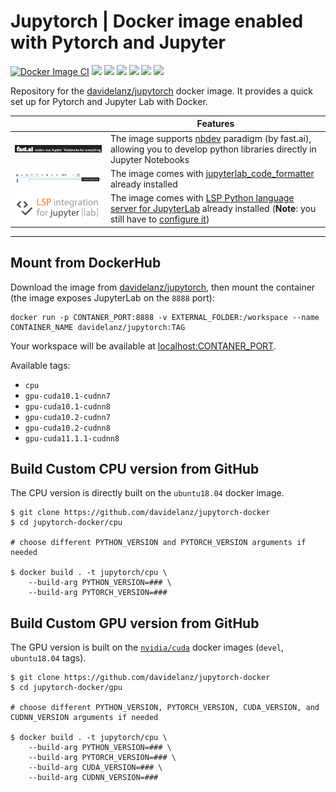 # Jupytorch | Docker image enabled with Pytorch and Jupyter

[![Docker Image CI](https://github.com/Davidelanz/jupytorch-docker/actions/workflows/docker-image.yml/badge.svg)](https://github.com/Davidelanz/jupytorch-docker/actions/workflows/docker-image.yml)
[![](https://img.shields.io/badge/Ubuntu-18.04-orange)](https://releases.ubuntu.com/20.04/)
[![](https://img.shields.io/badge/Python-3.7-yellow)](https://www.python.org/downloads/release/python-370/)
[![](https://img.shields.io/badge/MiniConda-yes-green)](https://docs.conda.io/en/latest/miniconda.html)
[![](https://img.shields.io/badge/PyTorch-1.8.1-green)](https://github.com/pytorch/pytorch/releases/tag/v1.8.1)
[![](https://img.shields.io/badge/CPU_only-yes-green)](#)
[![](https://img.shields.io/badge/CUDA-10.1|10.2|11.1-green)](https://hub.docker.com/r/nvidia/cuda)

Repository for the [davidelanz/jupytorch](https://hub.docker.com/r/davidelanz/jupytorch) docker image. 
It provides a quick set up for Pytorch and Jupyter Lab with Docker.

|   | Features  |
|---|---|
| [![](https://raw.githubusercontent.com/Davidelanz/jupytorch-docker/master/.docs/nbdev.png)](https://nbdev.fast.ai/) |  The image supports [nbdev](https://nbdev.fast.ai/) paradigm (by fast.ai), allowing you to develop python libraries directly in Jupyter Notebooks |
| [![](https://raw.githubusercontent.com/Davidelanz/jupytorch-docker/master/.docs/formatter.png)](https://jupyterlab-code-formatter.readthedocs.io/) | The image comes with [jupyterlab_code_formatter](https://jupyterlab-code-formatter.readthedocs.io/) already installed |
| [![](https://raw.githubusercontent.com/Davidelanz/jupytorch-docker/master/.docs/lsp-integration.png)](https://jupyterlab-lsp.readthedocs.io/en/latest/index.html) | The image comes with [LSP Python language server for JupyterLab](https://jupyterlab-lsp.readthedocs.io/en/latest/index.html) already installed (**Note**: you still have to [configure it](https://jupyterlab-lsp.readthedocs.io/en/latest/Configuring.html)) |

---


## Mount from DockerHub

Download the image from [davidelanz/jupytorch](https://hub.docker.com/r/davidelanz/jupytorch), 
then mount the container (the image exposes JupyterLab on the ``8888`` port):
```
docker run -p CONTANER_PORT:8888 -v EXTERNAL_FOLDER:/workspace --name CONTAINER_NAME davidelanz/jupytorch:TAG
```

Your workspace will be available at [localhost:CONTANER_PORT](localhost:CONTANER_PORT).

Available tags:
- ``cpu``
- ``gpu-cuda10.1-cudnn7``
- ``gpu-cuda10.1-cudnn8``
- ``gpu-cuda10.2-cudnn7``
- ``gpu-cuda10.2-cudnn8``
- ``gpu-cuda11.1.1-cudnn8``

## Build Custom CPU version from GitHub

The CPU version is directly built on the ``ubuntu18.04`` docker image.

```
$ git clone https://github.com/davidelanz/jupytorch-docker
$ cd jupytorch-docker/cpu

# choose different PYTHON_VERSION and PYTORCH_VERSION arguments if needed

$ docker build . -t jupytorch/cpu \
    --build-arg PYTHON_VERSION=### \
    --build-arg PYTORCH_VERSION=###
```

## Build Custom GPU version from GitHub

The GPU version is built on the [``nvidia/cuda``](https://hub.docker.com/r/nvidia/cuda/) docker 
images (``devel``, ``ubuntu18.04`` tags).

```
$ git clone https://github.com/davidelanz/jupytorch-docker
$ cd jupytorch-docker/gpu

# choose different PYTHON_VERSION, PYTORCH_VERSION, CUDA_VERSION, and CUDNN_VERSION arguments if needed

$ docker build . -t jupytorch/cpu \
    --build-arg PYTHON_VERSION=### \
    --build-arg PYTORCH_VERSION=### \
    --build-arg CUDA_VERSION=### \
    --build-arg CUDNN_VERSION=###
```
